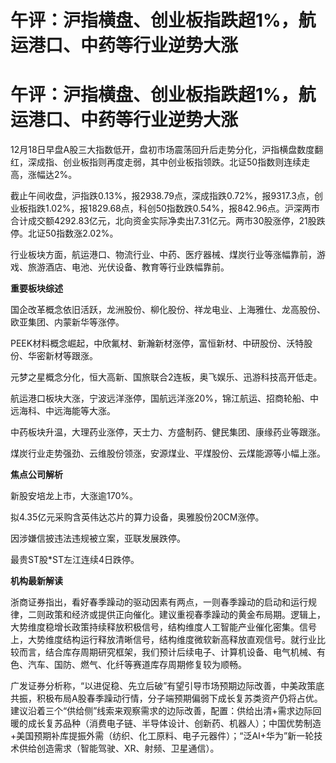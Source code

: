 # 午评：沪指横盘、创业板指跌超1%，航运港口、中药等行业逆势大涨

# 午评：沪指横盘、创业板指跌超1%，航运港口、中药等行业逆势大涨

12月18日早盘A股三大指数低开，盘初市场震荡回升后走势分化，沪指横盘数度翻红，深成指、创业板指则再度走弱，其中创业板指领跌。北证50指数则连续走高，涨幅达2%。

截止午间收盘，沪指跌0.13%，报2938.79点，深成指跌0.72%，报9317.3点，创业板指跌1.02%，报1829.68点，科创50指数跌0.54%，报842.96点。沪深两市合计成交额4292.83亿元，北向资金实际净卖出7.31亿元。两市30股涨停，21股跌停。北证50指数涨2.02%。

行业板块方面，航运港口、物流行业、中药、医疗器械、煤炭行业等涨幅靠前，游戏、旅游酒店、电池、光伏设备、教育等行业跌幅靠前。

**重要板块综述**

国企改革概念依旧活跃，龙洲股份、柳化股份、祥龙电业、上海雅仕、龙高股份、欧亚集团、内蒙新华等涨停。

PEEK材料概念崛起，中欣氟材、新瀚新材涨停，富恒新材、中研股份、沃特股份、华密新材等跟涨。

元梦之星概念分化，恒大高新、国旅联合2连板，奥飞娱乐、迅游科技高开低走。

航运港口板块大涨，宁波远洋涨停，国航远洋涨20%，锦江航运、招商轮船、中远海科、中远海能等大涨。

中药板块升温，大理药业涨停，天士力、方盛制药、健民集团、康缘药业等跟涨。

煤炭行业走势强劲、云维股份领涨，安源煤业、平煤股份、云煤能源等小幅上涨。

**焦点公司解析**

新股安培龙上市，大涨逾170%。

拟4.35亿元采购含英伟达芯片的算力设备，奥雅股份20CM涨停。

因涉嫌信披违法违规被立案，亚联发展跌停。

最贵ST股*ST左江连续4日跌停。

**机构最新解读**

浙商证券指出，看好春季躁动的驱动因素有两点，一则春季躁动的启动和运行规律，二则政策和经济或提供正向催化。建议重视春季躁动的黄金布局期。逻辑上，大势维度稳增长政策持续释放积极信号，结构维度人工智能产业催化密集。信号上，大势维度结构运行释放清晰信号，结构维度微软新高释放直观信号。就行业比较而言，结合库存周期研究框架，我们预计后续电子、计算机设备、电气机械、有色、汽车、国防、燃气、化纤等赛道库存周期修复较为顺畅。

广发证券分析称，“以进促稳、先立后破”有望引导市场预期边际改善，中美政策底共振，积极布局A股春季躁动行情，分子端预期偏弱下成长复苏类资产仍将占优。建议沿着三个“供给侧”线索来观察需求的边际改善，配置：供给出清+需求边际回暖的成长复苏品种（消费电子链、半导体设计、创新药、机器人）；中国优势制造+美国预期补库提振外需（纺织、化工原料、电子元器件）；“泛AI+华为”新一轮技术供给创造需求（智能驾驶、XR、射频、卫星通信）。

